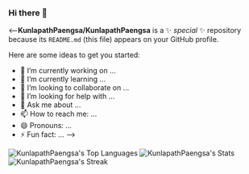 ### Hi there 👋

<--**KunlapathPaengsa/KunlapathPaengsa** is a ✨ _special_ ✨ repository because its `README.md` (this file) appears on your GitHub profile.

Here are some ideas to get you started:

- 🔭 I’m currently working on ...
- 🌱 I’m currently learning ...
- 👯 I’m looking to collaborate on ...
- 🤔 I’m looking for help with ...
- 💬 Ask me about ...
- 📫 How to reach me: ...
- 😄 Pronouns: ...
- ⚡ Fun fact: ...
-->

![KunlapathPaengsa's Top Languages](https://github-readme-stats.vercel.app/api/top-langs/?username=KunlapathPaengsa&theme=tokyonight&show_icons=true&hide_border=false&layout=compact)
![KunlapathPaengsa's Stats](https://github-readme-stats.vercel.app/api?username=KunlapathPaengsa&theme=tokyonight&show_icons=true&hide_border=false&count_private=true)
![KunlapathPaengsa's Streak](https://github-readme-streak-stats.herokuapp.com/?user=KunlapathPaengsa&theme=tokyonight&hide_border=false)
